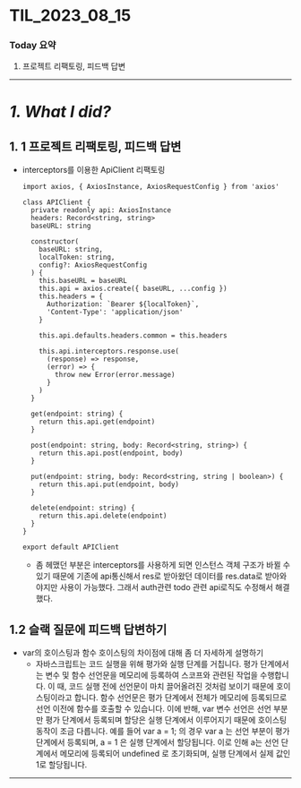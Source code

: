 # TIL_2023_08_15

### Today 요약

1. 프로젝트 리팩토링, 피드백 답변

---

# **_1. What I did?_**

## 1. 1 프로젝트 리팩토링, 피드백 답변

- interceptors를 이용한 ApiClient 리팩토링
  ```tsx
  import axios, { AxiosInstance, AxiosRequestConfig } from 'axios'

  class APIClient {
    private readonly api: AxiosInstance
    headers: Record<string, string>
    baseURL: string

    constructor(
      baseURL: string,
      localToken: string,
      config?: AxiosRequestConfig
    ) {
      this.baseURL = baseURL
      this.api = axios.create({ baseURL, ...config })
      this.headers = {
        Authorization: `Bearer ${localToken}`,
        'Content-Type': 'application/json'
      }

      this.api.defaults.headers.common = this.headers

      this.api.interceptors.response.use(
        (response) => response,
        (error) => {
          throw new Error(error.message)
        }
      )
    }

    get(endpoint: string) {
      return this.api.get(endpoint)
    }

    post(endpoint: string, body: Record<string, string>) {
      return this.api.post(endpoint, body)
    }

    put(endpoint: string, body: Record<string, string | boolean>) {
      return this.api.put(endpoint, body)
    }

    delete(endpoint: string) {
      return this.api.delete(endpoint)
    }
  }

  export default APIClient
  ```
  - 좀 헤맸던 부분은 interceptors를 사용하게 되면 인스턴스 객체 구조가 바뀔 수 있기 때문에 기존에 api통신해서 res로 받아왔던 데이터를 res.data로 받아와야지만 사용이 가능했다. 그래서 auth관련 todo 관련 api로직도 수정해서 해결했다.

## 1.2 슬랙 질문에 피드백 답변하기

- var의 호이스팅과 함수 호이스팅의 차이점에 대해 좀 더 자세하게 설명하기
  - 자바스크립트는 코드 실행을 위해 평가와 실행 단계를 거칩니다. 평가 단계에서는 변수 및 함수 선언문을 메모리에 등록하여 스코프와 관련된 작업을 수행합니다. 이 때, 코드 실행 전에 선언문이 마치 끌어올려진 것처럼 보이기 때문에 호이스팅이라고 합니다.
    함수 선언문은 평가 단계에서 전체가 메모리에 등록되므로 선언 이전에 함수를 호출할 수 있습니다. 이에 반해, var 변수 선언은 선언 부분만 평가 단계에서 등록되며 할당은 실행 단계에서 이루어지기 때문에 호이스팅 동작이 조금 다릅니다.
    예를 들어 var a = 1; 의 경우 var a 는 선언 부분이 평가 단계에서 등록되며, a = 1 은 실행 단계에서 할당됩니다. 이로 인해 a는 선언 단계에서 메모리에 등록되어 undefined 로 초기화되며, 실행 단계에서 실제 값인 1로 할당됩니다.

---
